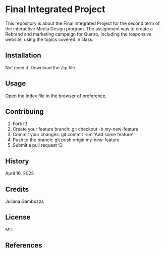 # Final Integrated Project
This repository is about the Final Integrated Project for the second term of the  Interactive Media Design program. The assignment was to create a Rebrand and marketing campaign for Quatro, including the responsive website, using the topics covered in class.  


## Installation
Not need it. Download the Zip file.

## Usage
Open the Index file in the browser of preference.

## Contribuing
1. Fork it!
2. Create your feature branch: git checkout -b my-new-feature
3. Commit your changes: git commit -am 'Add some feature'
4. Push to the branch: git push origin my-new-feature
5. Submit a pull request :D

## History
April 16, 2025

## Credits
Juliana Gambuzza

## License
MIT

## References


